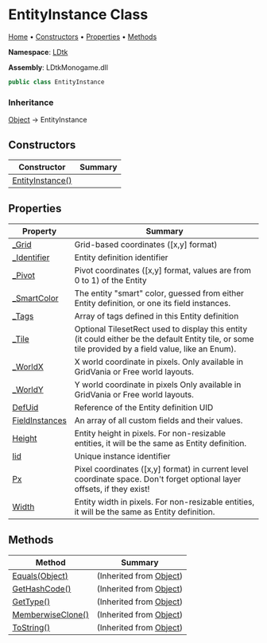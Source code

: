 # EntityInstance Class

[Home](../../README.md) &#x2022; [Constructors](#constructors) &#x2022; [Properties](#properties) &#x2022; [Methods](#methods)

**Namespace**: [LDtk](../README.md)

**Assembly**: LDtkMonogame\.dll

```csharp
public class EntityInstance
```

### Inheritance

[Object](https://docs.microsoft.com/en-us/dotnet/api/system.object) &#x2192; EntityInstance

## Constructors

| Constructor | Summary |
| ----------- | ------- |
| [EntityInstance()](-ctor/README.md) | |

## Properties

| Property | Summary |
| -------- | ------- |
| [_Grid](_Grid/README.md) | Grid\-based coordinates \(\[x,y\] format\) |
| [_Identifier](_Identifier/README.md) | Entity definition identifier |
| [_Pivot](_Pivot/README.md) | Pivot coordinates  \(\[x,y\] format, values are from 0 to 1\) of the Entity |
| [_SmartColor](_SmartColor/README.md) | The entity "smart" color, guessed from either Entity definition, or one its field instances\. |
| [_Tags](_Tags/README.md) | Array of tags defined in this Entity definition |
| [_Tile](_Tile/README.md) | Optional TilesetRect used to display this entity \(it could either be the default Entity tile, or some tile provided by a field value, like an Enum\)\. |
| [_WorldX](_WorldX/README.md) | X world coordinate in pixels\. Only available in GridVania or Free world layouts\. |
| [_WorldY](_WorldY/README.md) | Y world coordinate in pixels Only available in GridVania or Free world layouts\. |
| [DefUid](DefUid/README.md) | Reference of the Entity definition UID |
| [FieldInstances](FieldInstances/README.md) | An array of all custom fields and their values\. |
| [Height](Height/README.md) | Entity height in pixels\. For non\-resizable entities, it will be the same as Entity definition\. |
| [Iid](Iid/README.md) | Unique instance identifier |
| [Px](Px/README.md) | Pixel coordinates \(\[x,y\] format\) in current level coordinate space\. Don't forget optional layer offsets, if they exist\! |
| [Width](Width/README.md) | Entity width in pixels\. For non\-resizable entities, it will be the same as Entity definition\. |

## Methods

| Method | Summary |
| ------ | ------- |
| [Equals(Object)](https://docs.microsoft.com/en-us/dotnet/api/system.object.equals) |  \(Inherited from [Object](https://docs.microsoft.com/en-us/dotnet/api/system.object)\) |
| [GetHashCode()](https://docs.microsoft.com/en-us/dotnet/api/system.object.gethashcode) |  \(Inherited from [Object](https://docs.microsoft.com/en-us/dotnet/api/system.object)\) |
| [GetType()](https://docs.microsoft.com/en-us/dotnet/api/system.object.gettype) |  \(Inherited from [Object](https://docs.microsoft.com/en-us/dotnet/api/system.object)\) |
| [MemberwiseClone()](https://docs.microsoft.com/en-us/dotnet/api/system.object.memberwiseclone) |  \(Inherited from [Object](https://docs.microsoft.com/en-us/dotnet/api/system.object)\) |
| [ToString()](https://docs.microsoft.com/en-us/dotnet/api/system.object.tostring) |  \(Inherited from [Object](https://docs.microsoft.com/en-us/dotnet/api/system.object)\) |

